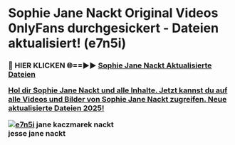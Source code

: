 # Sophie Jane Nackt Original Videos 0nlyFans durchgesickert - Dateien aktualisiert! (e7n5i)

<h3>🔴 HIER KLICKEN 🌐==►► <a href="https://tinyurl.com/h6vf6nb8" rel="nofollow">Sophie Jane Nackt Aktualisierte Dateien

Hol dir Sophie Jane Nackt und alle Inhalte. Jetzt kannst du auf alle Videos und Bilder von Sophie Jane Nackt zugreifen. Neue aktualisierte Dateien 2025!

[![e7n5i](https://i.imgur.com/sD4kR3V.gif)](https://tinyurl.com/h6vf6nb8)
jane kaczmarek nackt<br>
jesse jane nackt